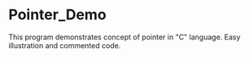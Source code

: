 # Pointer_Demo
This program demonstrates concept of pointer in "C" language.  Easy illustration and commented code.
